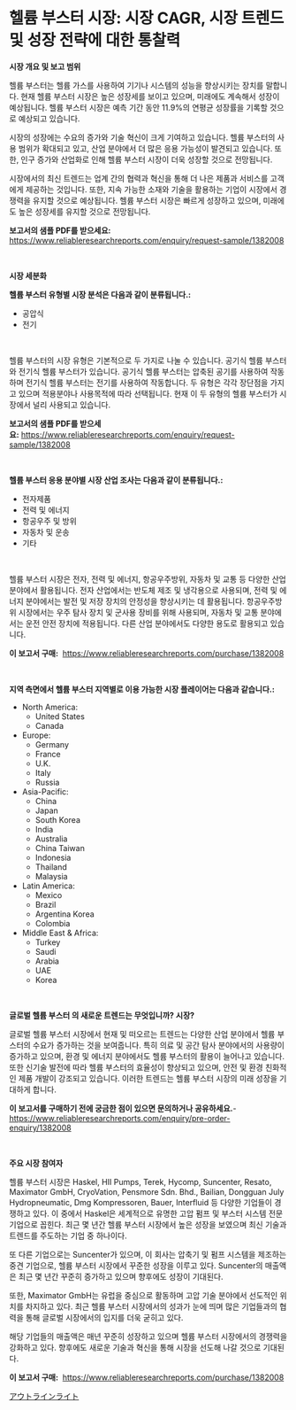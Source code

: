 <p><h1>헬륨 부스터 시장: 시장 CAGR, 시장 트렌드 및 성장 전략에 대한 통찰력</h1></p><p><strong>시장 개요 및 보고 범위</strong></p>
<p><p>헬륨 부스터는 헬륨 가스를 사용하여 기기나 시스템의 성능을 향상시키는 장치를 말합니다. 현재 헬륨 부스터 시장은 높은 성장세를 보이고 있으며, 미래에도 계속해서 성장이 예상됩니다. 헬륨 부스터 시장은 예측 기간 동안 11.9%의 연평균 성장률을 기록할 것으로 예상되고 있습니다. </p><p>시장의 성장에는 수요의 증가와 기술 혁신이 크게 기여하고 있습니다. 헬륨 부스터의 사용 범위가 확대되고 있고, 산업 분야에서 더 많은 응용 가능성이 발견되고 있습니다. 또한, 인구 증가와 산업화로 인해 헬륨 부스터 시장이 더욱 성장할 것으로 전망됩니다.</p><p>시장에서의 최신 트렌드는 업계 간의 협력과 혁신을 통해 더 나은 제품과 서비스를 고객에게 제공하는 것입니다. 또한, 지속 가능한 소재와 기술을 활용하는 기업이 시장에서 경쟁력을 유지할 것으로 예상됩니다. 헬륨 부스터 시장은 빠르게 성장하고 있으며, 미래에도 높은 성장세를 유지할 것으로 전망됩니다.</p></p>
<p><strong>보고서의 샘플 PDF를 받으세요:</strong> <a href="https://www.reliableresearchreports.com/enquiry/request-sample/1382008">https://www.reliableresearchreports.com/enquiry/request-sample/1382008</a></p>
<p>&nbsp;</p>
<p><strong>시장 세분화</strong></p>
<p><strong>헬륨 부스터 유형별 시장 분석은 다음과 같이 분류됩니다.:</strong></p>
<p><ul><li>공압식</li><li>전기</li></ul></p>
<p>&nbsp;</p>
<p><p>헬륨 부스터의 시장 유형은 기본적으로 두 가지로 나눌 수 있습니다. 공기식 헬륨 부스터와 전기식 헬륨 부스터가 있습니다. 공기식 헬륨 부스터는 압축된 공기를 사용하여 작동하며 전기식 헬륨 부스터는 전기를 사용하여 작동합니다. 두 유형은 각각 장단점을 가지고 있으며 적용분야나 사용목적에 따라 선택됩니다. 현재 이 두 유형의 헬륨 부스터가 시장에서 널리 사용되고 있습니다.</p></p>
<p><strong>보고서의 샘플 PDF를 받으세요:</strong>&nbsp;<a href="https://www.reliableresearchreports.com/enquiry/request-sample/1382008">https://www.reliableresearchreports.com/enquiry/request-sample/1382008</a></p>
<p>&nbsp;</p>
<p><strong> 헬륨 부스터 응용 분야별 시장 산업 조사는 다음과 같이 분류됩니다.:</strong></p>
<p><ul><li>전자제품</li><li>전력 및 에너지</li><li>항공우주 및 방위</li><li>자동차 및 운송</li><li>기타</li></ul></p>
<p>&nbsp;</p>
<p><p>헬륨 부스터 시장은 전자, 전력 및 에너지, 항공우주방위, 자동차 및 교통 등 다양한 산업 분야에서 활용됩니다. 전자 산업에서는 반도체 제조 및 냉각용으로 사용되며, 전력 및 에너지 분야에서는 발전 및 저장 장치의 안정성을 향상시키는 데 활용됩니다. 항공우주방위 시장에서는 우주 탐사 장치 및 군사용 장비를 위해 사용되며, 자동차 및 교통 분야에서는 운전 안전 장치에 적용됩니다. 다른 산업 분야에서도 다양한 용도로 활용되고 있습니다.</p></p>
<p><strong>이 보고서 구매:</strong>&nbsp; <a href="https://www.reliableresearchreports.com/purchase/1382008">https://www.reliableresearchreports.com/purchase/1382008</a></p>
<p>&nbsp;</p>
<p><strong>지역 측면에서 헬륨 부스터 지역별로 이용 가능한 시장 플레이어는 다음과 같습니다.:</strong></p>
<p><ul>
    <li>
        North America:
        <ul>
            <li>United States</li>
            <li>Canada</li>
        </ul>
    </li>
    <li>
        Europe:
        <ul>
            <li>Germany</li>
            <li>France</li>
            <li>U.K.</li>
            <li>Italy</li>
            <li>Russia</li>
        </ul>
    </li>
    <li>
        Asia-Pacific:
        <ul>
            <li>China</li>
            <li>Japan</li>
            <li>South Korea</li>
            <li>India</li>
            <li>Australia</li>
            <li>China Taiwan</li>
            <li>Indonesia</li>
            <li>Thailand</li>
            <li>Malaysia</li>
        </ul>
    </li>
    <li>
        Latin America:
        <ul>
            <li>Mexico</li>
            <li>Brazil</li>
            <li>Argentina Korea</li>
            <li>Colombia</li>
        </ul>
    </li>
    <li>
        Middle East & Africa:
        <ul>
            <li>Turkey</li>
            <li>Saudi</li>
            <li>Arabia</li>
            <li>UAE</li>
            <li>Korea</li>
        </ul>
    </li>
    </ul></p>
<p>&nbsp;</p>
<p><strong>글로벌 헬륨 부스터 의 새로운 트렌드는 무엇입니까? 시장?</strong></p>
<p><p>글로벌 헬륨 부스터 시장에서 현재 및 떠오르는 트렌드는 다양한 산업 분야에서 헬륨 부스터의 수요가 증가하는 것을 보여줍니다. 특히 의료 및 공간 탐사 분야에서의 사용량이 증가하고 있으며, 환경 및 에너지 분야에서도 헬륨 부스터의 활용이 늘어나고 있습니다. 또한 신기술 발전에 따라 헬륨 부스터의 효율성이 향상되고 있으며, 안전 및 환경 친화적인 제품 개발이 강조되고 있습니다. 이러한 트렌드는 헬륨 부스터 시장의 미래 성장을 기대하게 합니다.</p></p>
<p><strong>이 보고서를 구매하기 전에 궁금한 점이 있으면 문의하거나 공유하세요.</strong>- <a href="https://www.reliableresearchreports.com/enquiry/pre-order-enquiry/1382008">https://www.reliableresearchreports.com/enquiry/pre-order-enquiry/1382008</a></p>
<p>&nbsp;</p>
<p><strong>주요 시장 참여자</strong></p>
<p><p>헬륨 부스터 시장은 Haskel, HII Pumps, Terek, Hycomp, Suncenter, Resato, Maximator GmbH, CryoVation, Pensmore Sdn. Bhd., Bailian, Dongguan July Hydropneumatic, Dmg Kompressoren, Bauer, Interfluid 등 다양한 기업들이 경쟁하고 있다. 이 중에서 Haskel은 세계적으로 유명한 고압 펌프 및 부스터 시스템 전문 기업으로 꼽힌다. 최근 몇 년간 헬륨 부스터 시장에서 높은 성장을 보였으며 최신 기술과 트렌드를 주도하는 기업 중 하나이다. </p><p>또 다른 기업으로는 Suncenter가 있으며, 이 회사는 압축기 및 펌프 시스템을 제조하는 중견 기업으로, 헬륨 부스터 시장에서 꾸준한 성장을 이루고 있다. Suncenter의 매출액은 최근 몇 년간 꾸준히 증가하고 있으며 향후에도 성장이 기대된다.</p><p>또한, Maximator GmbH는 유럽을 중심으로 활동하며 고압 기술 분야에서 선도적인 위치를 차지하고 있다. 최근 헬륨 부스터 시장에서의 성과가 눈에 띄며 많은 기업들과의 협력을 통해 글로벌 시장에서의 입지를 더욱 굳히고 있다.</p><p>해당 기업들의 매출액은 매년 꾸준히 성장하고 있으며 헬륨 부스터 시장에서의 경쟁력을 강화하고 있다. 향후에도 새로운 기술과 혁신을 통해 시장을 선도해 나갈 것으로 기대된다.</p></p>
<p><strong>이 보고서 구매:</strong>&nbsp;&nbsp;<a href="https://www.reliableresearchreports.com/purchase/1382008">https://www.reliableresearchreports.com/purchase/1382008</a></p>
<p><p><a href="https://github.com/lily-u-genius/Market-Research-Report-List-1/blob/main/580122313111.md">アウトラインライト</a></p></p>
